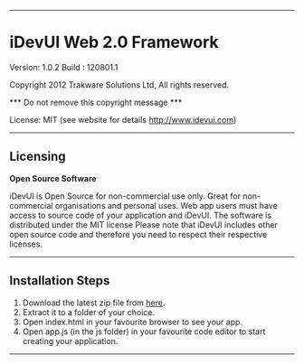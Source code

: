 ----------

#  iDevUI Web 2.0 Framework #
    
Version: 1.0.2
Build  : 120801.1
    
Copyright 2012 Trakware Solutions Ltd, All rights reserved.

*** Do not remove this copyright message ***

License: MIT (see website for details http://www.idevui.com)

----------
## Licensing ##

**Open Source Software**
 
iDevUI is Open Source for non-commercial use only.
Great for non-commercial organisations and personal uses.
Web app users must have access to source code of your application and iDevUI.
The software is distributed under the MIT license
Please note that iDevUI includes other open source code and therefore you need to respect their respective licenses.
    
----------
## Installation Steps
1. Download the latest zip file from [here](https://github.com/trakwaresolutions/iDevUI/zipball/master).
2. Extract it to a folder of your choice.
3. Open index.html in your favourite browser to see your app.
4. Open app.js (in the js folder) in your favourite code editor to start creating your application.

----------